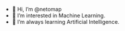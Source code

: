 - 👋 Hi, I’m @netomap
- 👀 I’m interested in Machine Learning. 
- 🌱 I’m always learning Artificial Intelligence.

<!---
netomap/netomap is a ✨ special ✨ repository because its `README.md` (this file) appears on your GitHub profile.
You can click the Preview link to take a look at your changes.
--->
